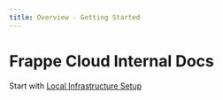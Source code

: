 ```yaml
---
title: Overview - Getting Started
---
```


# Frappe Cloud Internal Docs

Start with [Local Infrastructure Setup](/internal/infrastructure/overview)